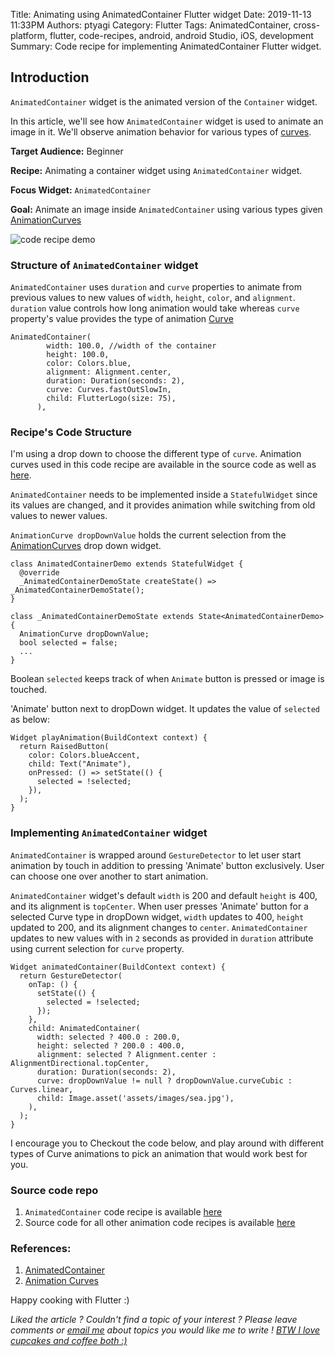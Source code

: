 Title: Animating using AnimatedContainer Flutter widget
Date: 2019-11-13 11:33PM
Authors: ptyagi
Category: Flutter
Tags: AnimatedContainer, cross-platform, flutter, code-recipes, android, android Studio, iOS, development
Summary: Code recipe for implementing AnimatedContainer Flutter widget.  


## Introduction

`AnimatedContainer` widget is the animated version of the `Container` widget.

In this article, we'll see how `AnimatedContainer` widget is used to animate an image in it. We'll observe animation behavior for various types of [curves](https://api.flutter.dev/flutter/animation/Curves-class.html).

**Target Audience:** Beginner

**Recipe:** Animating a container widget using `AnimatedContainer` widget.

**Focus Widget:** `AnimatedContainer`

**Goal:** Animate an image inside `AnimatedContainer` using various types given [AnimationCurves](https://gist.github.com/ptyagicodecamp/92f7ab72466b65a82da2c44f1c2fc262)


![code recipe demo]({attach}../../media/flutter/anim_container_1.jpg)


### Structure of `AnimatedContainer` widget

`AnimatedContainer` uses `duration` and `curve` properties to animate from previous values to new values of `width`, `height`, `color`, and `alignment`. `duration` value controls how long animation would take whereas `curve` property's value provides the type of animation [Curve](https://api.flutter.dev/flutter/animation/Curves-class.html)

```
AnimatedContainer(
        width: 100.0, //width of the container
        height: 100.0,
        color: Colors.blue,
        alignment: Alignment.center,
        duration: Duration(seconds: 2),
        curve: Curves.fastOutSlowIn,
        child: FlutterLogo(size: 75),
      ),
```

### Recipe's Code Structure ###

I'm using a drop down to choose the different type of `curve`. Animation curves used in this code recipe are available in the source code as well as [here](https://gist.github.com/ptyagicodecamp/92f7ab72466b65a82da2c44f1c2fc262).

`AnimatedContainer` needs to be implemented inside a `StatefulWidget` since its values are changed, and it provides animation while switching from old values to newer values.

`AnimationCurve dropDownValue` holds the current selection from the [AnimationCurves](https://gist.github.com/ptyagicodecamp/92f7ab72466b65a82da2c44f1c2fc262) drop down widget.

```
class AnimatedContainerDemo extends StatefulWidget {
  @override
  _AnimatedContainerDemoState createState() => _AnimatedContainerDemoState();
}

class _AnimatedContainerDemoState extends State<AnimatedContainerDemo> {
  AnimationCurve dropDownValue;
  bool selected = false;
  ...
}  
```

Boolean `selected` keeps track of when `Animate` button is pressed or image is touched.

'Animate' button next to dropDown widget. It updates the value of `selected` as below:

```
Widget playAnimation(BuildContext context) {
  return RaisedButton(
    color: Colors.blueAccent,
    child: Text("Animate"),
    onPressed: () => setState(() {
      selected = !selected;
    }),
  );
}
```

### Implementing `AnimatedContainer` widget ###

`AnimatedContainer` is wrapped around `GestureDetector` to let user start animation by touch in addition to pressing 'Animate' button exclusively. User can choose one over another to start animation.

`AnimatedContainer` widget's default `width` is  200 and default `height` is 400, and its alignment is `topCenter`. When user presses 'Animate' button for a selected Curve type in dropDown widget, `width` updates to 400, `height` updated to 200, and its alignment changes to `center`. `AnimatedContainer` updates to new values with in `2` seconds as provided in `duration` attribute using current selection for `curve` property.

```
Widget animatedContainer(BuildContext context) {
  return GestureDetector(
    onTap: () {
      setState(() {
        selected = !selected;
      });
    },
    child: AnimatedContainer(
      width: selected ? 400.0 : 200.0,
      height: selected ? 200.0 : 400.0,
      alignment: selected ? Alignment.center : AlignmentDirectional.topCenter,
      duration: Duration(seconds: 2),
      curve: dropDownValue != null ? dropDownValue.curveCubic : Curves.linear,
      child: Image.asset('assets/images/sea.jpg'),
    ),
  );
}
```

I encourage you to Checkout the code below, and play around with different types of Curve animations to pick an animation that would work best for you.

### Source code repo ###

1. `AnimatedContainer` code recipe is available [here](https://github.com/ptyagicodecamp/flutter_cookbook/blob/animations/flutter_animations/flutter_animations/lib/animations/anim_container.dart)
2. Source code for all other animation code recipes is available [here](https://github.com/ptyagicodecamp/flutter_cookbook/tree/animations/flutter_animations/flutter_animations)


### References: ###

1. [AnimatedContainer](https://api.flutter.dev/flutter/widgets/AnimatedContainer-class.html)
2. [Animation Curves](https://api.flutter.dev/flutter/animation/Curves-class.html)


Happy cooking with Flutter :)

_Liked the article ?
Couldn't find a topic of your interest ? Please leave comments or [email me](mailto:ptyagicodecamp@gmail.com) about topics you would like me to write !
[BTW I love cupcakes and coffee both :)](https://www.paypal.me/pritya)_

